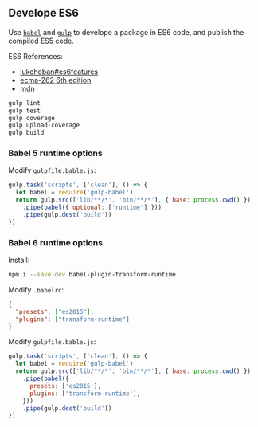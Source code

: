 ## Develope ES6

Use [`babel`] and [`gulp`] to develope a package in ES6 code,
and publish the compiled ES5 code.

ES6 References:

* [lukehoban#es6features](https://github.com/lukehoban/es6features)
* [ecma-262 6th edition](http://www.ecma-international.org/ecma-262/6.0/)
* [mdn](https://developer.mozilla.org/en-US/docs/Web/JavaScript)

```bash
gulp lint
gulp test
gulp coverage
gulp upload-coverage
gulp build

```

### Babel 5 runtime options

Modify `gulpfile.bable.js`:

```javascript
gulp.task('scripts', ['clean'], () => {
  let babel = require('gulp-babel')
  return gulp.src(['lib/**/*', 'bin/**/*'], { base: process.cwd() })
    .pipe(babel({ optional: ['runtime'] }))
    .pipe(gulp.dest('build'))
})

```

### Babel 6 runtime options

Install:

```bash
npm i --save-dev babel-plugin-transform-runtime

```

Modify `.babelrc`:

```json
{
  "presets": ["es2015"],
  "plugins": ["transform-runtime"]
}

```

Modify `gulpfile.bable.js`:

```javascript
gulp.task('scripts', ['clean'], () => {
  let babel = require('gulp-babel')
  return gulp.src(['lib/**/*', 'bin/**/*'], { base: process.cwd() })
    .pipe(babel({
      presets: ['es2015'],
      plugins: ['transform-runtime'],
    }))
    .pipe(gulp.dest('build'))
})

```

[`gulp`]: https://github.com/gulpjs/gulp
[`babel`]: https://babeljs.io/
